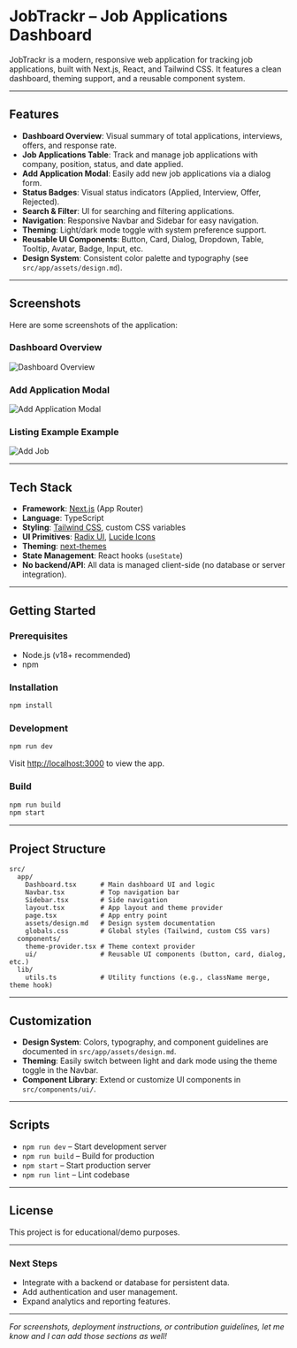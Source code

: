 # JobTrackr – Job Applications Dashboard

JobTrackr is a modern, responsive web application for tracking job applications, built with Next.js, React, and Tailwind CSS. It features a clean dashboard, theming support, and a reusable component system.

---

## Features

- **Dashboard Overview**: Visual summary of total applications, interviews, offers, and response rate.
- **Job Applications Table**: Track and manage job applications with company, position, status, and date applied.
- **Add Application Modal**: Easily add new job applications via a dialog form.
- **Status Badges**: Visual status indicators (Applied, Interview, Offer, Rejected).
- **Search & Filter**: UI for searching and filtering applications.
- **Navigation**: Responsive Navbar and Sidebar for easy navigation.
- **Theming**: Light/dark mode toggle with system preference support.
- **Reusable UI Components**: Button, Card, Dialog, Dropdown, Table, Tooltip, Avatar, Badge, Input, etc.
- **Design System**: Consistent color palette and typography (see `src/app/assets/design.md`).

---

## Screenshots

Here are some screenshots of the application:

### Dashboard Overview
![Dashboard Overview](/image.png)

### Add Application Modal
![Add Application Modal](/image2.png)

### Listing Example Example
![Add Job](/image3.png)

---

## Tech Stack

- **Framework**: [Next.js](https://nextjs.org/) (App Router)
- **Language**: TypeScript
- **Styling**: [Tailwind CSS](https://tailwindcss.com/), custom CSS variables
- **UI Primitives**: [Radix UI](https://www.radix-ui.com/), [Lucide Icons](https://lucide.dev/)
- **Theming**: [next-themes](https://github.com/pacocoursey/next-themes)
- **State Management**: React hooks (`useState`)
- **No backend/API**: All data is managed client-side (no database or server integration).

---

## Getting Started

### Prerequisites

- Node.js (v18+ recommended)
- npm

### Installation

```bash
npm install
```

### Development

```bash
npm run dev
```

Visit [http://localhost:3000](http://localhost:3000) to view the app.

### Build

```bash
npm run build
npm start
```

---

## Project Structure

```
src/
  app/
    Dashboard.tsx      # Main dashboard UI and logic
    Navbar.tsx         # Top navigation bar
    Sidebar.tsx        # Side navigation
    layout.tsx         # App layout and theme provider
    page.tsx           # App entry point
    assets/design.md   # Design system documentation
    globals.css        # Global styles (Tailwind, custom CSS vars)
  components/
    theme-provider.tsx # Theme context provider
    ui/                # Reusable UI components (button, card, dialog, etc.)
  lib/
    utils.ts           # Utility functions (e.g., className merge, theme hook)
```

---

## Customization

- **Design System**: Colors, typography, and component guidelines are documented in `src/app/assets/design.md`.
- **Theming**: Easily switch between light and dark mode using the theme toggle in the Navbar.
- **Component Library**: Extend or customize UI components in `src/components/ui/`.

---

## Scripts

- `npm run dev` – Start development server
- `npm run build` – Build for production
- `npm start` – Start production server
- `npm run lint` – Lint codebase

---

## License

This project is for educational/demo purposes.

---

### Next Steps

- Integrate with a backend or database for persistent data.
- Add authentication and user management.
- Expand analytics and reporting features.

---

*For screenshots, deployment instructions, or contribution guidelines, let me know and I can add those sections as well!*